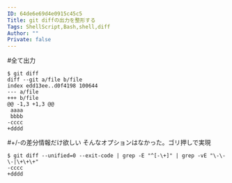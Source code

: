 ```yaml
---
ID: 64de6e69d4e0915c45c5
Title: git diffの出力を整形する
Tags: ShellScript,Bash,shell,diff
Author: ""
Private: false
---
```


#全て出力

```
$ git diff
diff --git a/file b/file
index edd13ee..d0f4198 100644
--- a/file
+++ b/file
@@ -1,3 +1,3 @@
 aaaa
 bbbb
-cccc
+dddd
```

#+/-の差分情報だけ欲しい
そんなオプションはなかった。ゴリ押しで実現

```
$ git diff --unified=0 --exit-code | grep -E "^[-\+]" | grep -vE "\-\-\-|\+\+\+"
-cccc
+dddd
```
